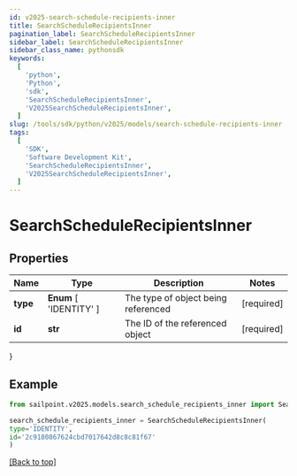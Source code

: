 ```yaml
---
id: v2025-search-schedule-recipients-inner
title: SearchScheduleRecipientsInner
pagination_label: SearchScheduleRecipientsInner
sidebar_label: SearchScheduleRecipientsInner
sidebar_class_name: pythonsdk
keywords:
  [
    'python',
    'Python',
    'sdk',
    'SearchScheduleRecipientsInner',
    'V2025SearchScheduleRecipientsInner',
  ]
slug: /tools/sdk/python/v2025/models/search-schedule-recipients-inner
tags:
  [
    'SDK',
    'Software Development Kit',
    'SearchScheduleRecipientsInner',
    'V2025SearchScheduleRecipientsInner',
  ]
---
```


# SearchScheduleRecipientsInner

## Properties

| Name | Type | Description | Notes |
| --- | --- | --- | --- |
| **type** | **Enum** [ 'IDENTITY' ] | The type of object being referenced | [required] |
| **id** | **str** | The ID of the referenced object | [required] |

}

## Example

```python
from sailpoint.v2025.models.search_schedule_recipients_inner import SearchScheduleRecipientsInner

search_schedule_recipients_inner = SearchScheduleRecipientsInner(
type='IDENTITY',
id='2c9180867624cbd7017642d8c8c81f67'
)

```

[[Back to top]](#)
